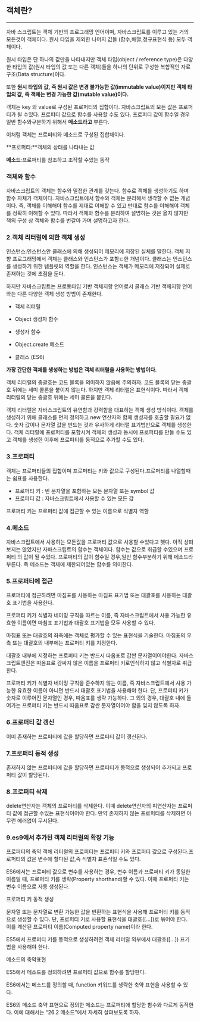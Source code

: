 ## 객체란?

<hr>

자바 스크립트는 객체 기반의 프로그래밍 언어이며, 자바스크립트를 이루고 있는 거의 모든것이 객체이다. 원시 타입을 제외한 나머지 값들 (함수,배열,정규표현식 등) 모두 객체이다.

원시 타입은 단 하나의 값만을 나타내지만 객체 타입(object / reference type)은 다양한 타입의 값(원시 타입의 값 또는 다른 객체)들을 하나의 단위로 구성한 복합적인 자료 구조(Data structure)이다. 

또한 **원시 타입의 값, 즉 원시 값은 변경 불가능한 값(immutable value)이지만 객체 타입의 값, 즉 객체는 변경 가능한 값(mutable value)이다.**

객체는 key 와 value로 구성된 프로퍼티의 집합이다.
자바스크립트의 모든 값은 프로퍼티가 될 수있다. 프로퍼티 값으로 함수를 사용할 수도 있다.  프로퍼티 값이 함수일 경우 일반 함수와구분하기 위해서 **메소드라고** 부른다.

이처럼 객체는 프로퍼티와 메소드로 구성된 집합체이다.

**프로퍼티:**객체의 상태를 나타내는 값

**메소드**:프로퍼티를 참조하고 조작할 수있는 동작

### 객체와 함수

자바스크립트의 객체는 함수와 밀접한 관계를 갖는다. 함수로 객체를 생성하기도 하며 함수 자체가 객체이다. 자바스크립트에서 함수와 객체는 분리해서 생각할 수 없는 개념이다. 즉, 객체를 이해해야 함수를 제대로 이해할 수 있고 반대로 함수를 이해해야 객체를 정확히 이해할 수 있다. 따라서 객체와 함수를 분리하여 설명하는 것은 옳지 않지만 책의 구성 상 객체와 함수를 번갈아 가며 설명하고자 한다.

### 2.객체 리터럴에 의한 객체 생성

인스턴스:인스턴스안 클래스에 의해 생성되어 메모리에 저장된 실체를 말한다. 객체 지향 프로그래밍에서 객체는 클래스와 인스턴스가 포함ㄷ한 개념이다. 클래스는 인스턴스를 생성하기 위한 템플릿의 역할을 한다. 인스턴스는 객체가 메모리에 저장되어 실제로 존재하는 것에 초점을 둔다.



하지만 자바스크립트는 프로토타입 기반 객체지향 언어로서 클래스 기반 객체지향 언어와는 다른 다양한 객체 생성 방법이 존재한다.

- 객체 리터럴

- Object 생성자 함수

- 생성자 함수

- Object.create 메소드

- 클래스 (ES6)

  

**가장 간단한 객체를 생성하는 방법은 객체 리터럴을 사용하는 방법이다.** 

객체 리터럴의 중괄호는 코드 블록을 의미하지 않음에 주의하자. 코드 블록의 닫는 중괄호 뒤에는 세미 콜론을 붙이지 않는다. 하지만 객체 리터럴은 표현식이다. 따라서 객체 리터럴의 닫는 중괄호 뒤에는 세미 콜론을 붙인다.

객체 리터럴은 자바스크립트의 유연함과 강력함을 대표하는 객체 생성 방식이다. 객체를 생성하기 위해 클래스를 먼저 정의하고 new 연산자와 함께 생성자를 호출할 필요가 없다. 숫자 값이나 문자열 값을 만드는 것과 유사하게 리터럴 표기법만으로 객체를 생성한다. 객체 리터럴에 프로퍼티를 포함시켜 객체의 생성과 동시에 프로퍼티를 만들 수도 있고 객체를 생성한 이후에 프로퍼티를 동적으로 추가할 수도 있다.

### 3.프로퍼티

객체는 프로퍼티들의 집합이며 프로퍼티는 키와 값으로 구성된다.프로퍼티를 나열할때는 쉼표를 사용한다.

- 프로퍼티 키 : 빈 문자열을 포함하는 모든 문자열 또는 symbol 값
- 프로퍼티 값 : 자바스크립트에서 사용할 수 있는 모든 값

프로퍼티 키는 프로퍼티 값에 접근할 수 있는 이름으로 식별자 역할

### 4.메소드

자바스크립트에서 사용하는 모든값을 프로퍼티 값으로 사용할 수있다고 햇다. 아직 상펴보지는 않았지만 자바스크립트의 함수는 객체이다. 함수는 값으로 취급할 수있으며 프로퍼티 의 값이 될 수있다. 프로퍼티의 값이 함수일 경우,일반 함수부분하기 위해 메소드라 부른다. 즉 메소드는 객체에 제한되어있는 함수를 의미한다.

### 5.프로퍼티에 접근 

 프로퍼티에 접근하려면 마침표를 사용하는 마침표 표기법 또는 대괄호를 사용하는 대괄호 표기법을 사용한다.

프로퍼티 키가 식별자 네이밍 규칙을 따르는 이름, 즉 자바스크립트에서 사용 가능한 유효한 이름이면 마침표 표기법과 대괄호 표기법을 모두 사용할 수 있다.

마침표 또는 대괄호의 좌측에는 객체로 평가할 수 있는 표현식을 기술한다. 마침표의 우측 또는 대괄호의 내부에는 프로퍼티 키를 지정한다.

대괄호 내부에 지정하는 프로퍼티 키는 반드시 따옴표로 갑싼 문자열이어야한다. 자바스크립트엔진은 따옴표로 감싸지 않은 이름을 프로퍼티 키로인식하지 않고 식별자로 취급한다.

프로퍼티 키가 식별자 네이밍 규칙을 준수하지 않는 이름, 즉 자바스크립트에서 사용 가능한 유효한 이름이 아니면 반드시 대괄호 표기법을 사용해야 한다. 단, 프로퍼티 키가 숫자로 이루어진 문자열인 경우, 따옴표를 생략 가능하다. 그 외의 경우, 대괄호 내에 들어가는 프로퍼티 키는 반드시 따옴표로 감싼 문자열이어야 함을 잊지 않도록 하자.

### 6.프로퍼티 값 갱신

이미 존재하는 프로퍼티에 값을 할당하면 프로퍼티 값이 갱신된다.

### 7.프로퍼티 동적 생성

존재하지 않는 프로퍼티에 값을 할당하면 프로퍼티가 동적으로 생성되어 추가되고 프로퍼티 값이 할당된다.

### 8.프로퍼티 삭제

delete연산자는 객체의 프로퍼티를 삭제한다. 이때 delete연산자의 피연산자는 프로퍼티 값에 접근할 수있는 표현식이어야 한다.  만약 존재하지 않는 프로퍼티를 삭제하면 아무런 에러없이 무시된다.

### 9.es9에서 추가된 객체 리터럴의 확장 기능

 프로퍼티의 축약
객체 리터럴의 프로퍼티는 프로퍼티 키와 프로퍼티 값으로 구성된다.프로퍼티의 값은 변수에 할다된 값,즉 식별자 표횬식일 수도 있다.

ES6에서는 프로퍼티 값으로 변수를 사용하는 경우, 변수 이름과 프로퍼티 키가 동일한 이름일 때, 프로퍼티 키를 생략(Property shorthand)할 수 있다. 이때 프로퍼티 키는 변수 이름으로 자동 생성된다.

프로퍼티 키 동적 생성



문자열 또는 문자열로 변환 가능한 값을 반환하는 표현식을 사용해 프로퍼티 키를 동적으로 생성할 수 있다. 단, 프로퍼티 키로 사용할 표현식을 대괄호([…])로 묶어야 한다. 이를 계산된 프로퍼티 이름(Computed property name)이라 한다.

ES5에서 프로퍼티 키를 동적으로 생성하려면 객체 리터럴 외부에서 대괄호([…]) 표기법을 사용해야 한다.

메소드의 축약표현

ES5에서 메소드를 정의하려면 프로퍼티 값으로 함수를 할당한다.

ES6에서는 메소드를 정의할 때, function 키워드를 생략한 축약 표현을 사용할 수 있다.

ES6의 메소드 축약 표현으로 정의한 메소드는 프로퍼티에 할당한 함수와 다르게 동작한다. 이에 대해서는 “26.2 메소드”에서 자세히 살펴보도록 하자.



 